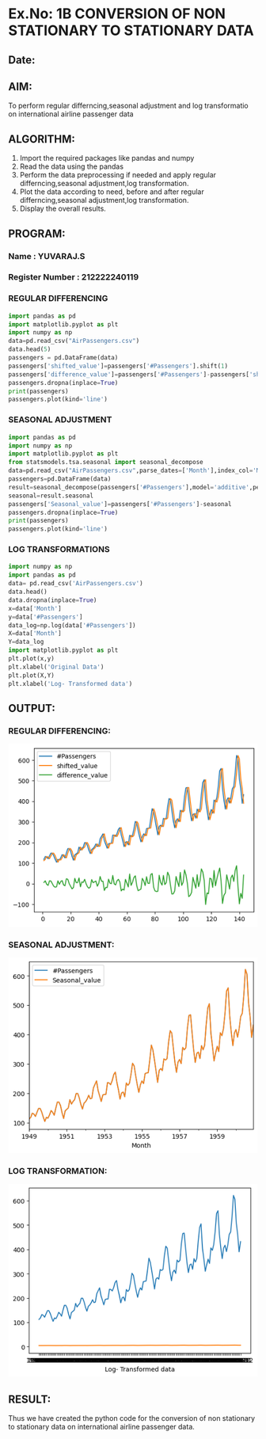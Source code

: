 # Ex.No: 1B                     CONVERSION OF NON STATIONARY TO STATIONARY DATA
## Date: 
## AIM:
To perform regular differncing,seasonal adjustment and log transformatio on international airline passenger data
## ALGORITHM:
1. Import the required packages like pandas and numpy
2. Read the data using the pandas
3. Perform the data preprocessing if needed and apply regular differncing,seasonal adjustment,log transformation.
4. Plot the data according to need, before and after regular differncing,seasonal adjustment,log transformation.
5. Display the overall results.
## PROGRAM:
### Name : YUVARAJ.S
### Register Number : 212222240119
### REGULAR DIFFERENCING
```py
import pandas as pd
import matplotlib.pyplot as plt
import numpy as np
data=pd.read_csv("AirPassengers.csv")
data.head(5)
passengers = pd.DataFrame(data)
passengers['shifted_value']=passengers['#Passengers'].shift(1)
passengers['difference_value']=passengers['#Passengers']-passengers['shifted_value']
passengers.dropna(inplace=True)
print(passengers)
passengers.plot(kind='line')
```
### SEASONAL ADJUSTMENT
```py
import pandas as pd
import numpy as np
import matplotlib.pyplot as plt
from statsmodels.tsa.seasonal import seasonal_decompose
data=pd.read_csv("AirPassengers.csv",parse_dates=['Month'],index_col='Month')
passengers=pd.DataFrame(data)
result=seasonal_decompose(passengers['#Passengers'],model='additive',period=1)
seasonal=result.seasonal
passengers['Seasonal_value']=passengers['#Passengers']-seasonal
passengers.dropna(inplace=True)
print(passengers)
passengers.plot(kind='line')
```
### LOG TRANSFORMATIONS
```py
import numpy as np
import pandas as pd
data= pd.read_csv('AirPassengers.csv')
data.head()
data.dropna(inplace=True)
x=data['Month']
y=data['#Passengers']
data_log=np.log(data['#Passengers'])
X=data['Month']
Y=data_log
import matplotlib.pyplot as plt
plt.plot(x,y)
plt.xlabel('Original Data')
plt.plot(X,Y)
plt.xlabel('Log- Transformed data')
```

## OUTPUT:
### REGULAR DIFFERENCING:
![](./img/1.png)
### SEASONAL ADJUSTMENT:
![](./img/2.png)
### LOG TRANSFORMATION:
![](./img/3.png)
## RESULT:
Thus we have created the python code for the conversion of non stationary to stationary data on international airline passenger
data.
